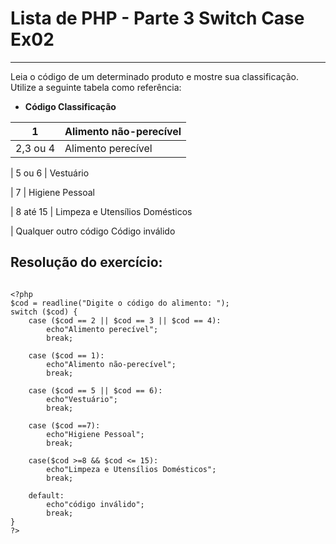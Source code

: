 # Lista de PHP - Parte 3 Switch Case Ex02

***

Leia o código de um determinado produto e mostre sua classificação. Utilize a seguinte tabela como referência:

* **Código Classificação**

| 1 | Alimento não-perecível
|---|---
| 2,3 ou 4 | Alimento perecível

| 5 ou 6 | Vestuário

| 7 | Higiene Pessoal

| 8 até 15 | Limpeza e Utensílios Domésticos

| Qualquer outro código Código inválido

## Resolução do exercício:

```

<?php
$cod = readline("Digite o código do alimento: ");
switch ($cod) {
    case ($cod == 2 || $cod == 3 || $cod == 4):
        echo"Alimento perecível";
        break;
    
    case ($cod == 1):
        echo"Alimento não-perecível";
        break;
        
    case ($cod == 5 || $cod == 6):
        echo"Vestuário";
        break;
        
    case ($cod ==7):
        echo"Higiene Pessoal";
        break;
        
    case($cod >=8 && $cod <= 15):
        echo"Limpeza e Utensílios Domésticos";
        break;
        
    default:
        echo"código inválido";
        break;
}
?>

```